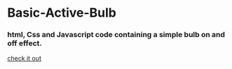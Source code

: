# Basic-Active-Bulb
### html, Css and Javascript code containing a simple bulb on and off effect.
<a href="https://topmark1.github.io/Basic-Active-Bulb/">check it out</a>
